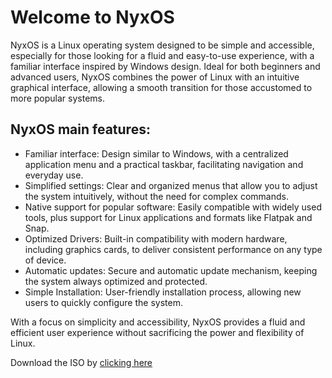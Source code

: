 # Welcome to NyxOS

NyxOS is a Linux operating system designed to be simple and accessible, especially for those looking for a fluid and easy-to-use experience, with a familiar interface inspired by Windows design. Ideal for both beginners and advanced users, NyxOS combines the power of Linux with an intuitive graphical interface, allowing a smooth transition for those accustomed to more popular systems.

## NyxOS main features:

* Familiar interface: Design similar to Windows, with a centralized application menu and a practical taskbar, facilitating navigation and everyday use.
* Simplified settings: Clear and organized menus that allow you to adjust the system intuitively, without the need for complex commands.
* Native support for popular software: Easily compatible with widely used tools, plus support for Linux applications and formats like Flatpak and Snap.
* Optimized Drivers: Built-in compatibility with modern hardware, including graphics cards, to deliver consistent performance on any type of device.
* Automatic updates: Secure and automatic update mechanism, keeping the system always optimized and protected.
* Simple Installation: User-friendly installation process, allowing new users to quickly configure the system.

With a focus on simplicity and accessibility, NyxOS provides a fluid and efficient user experience without sacrificing the power and flexibility of Linux. 

Download the ISO by [clicking here](https://drive.google.com/file/d/1HhRdrg-yx8zIJzZ8BedD1mlufVi7Ohk_/view?usp=sharing)
